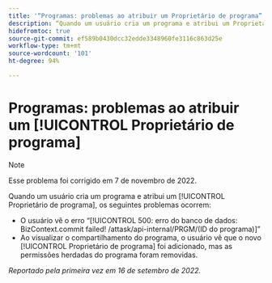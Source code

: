 ```yaml
---
title: '“Programas: problemas ao atribuir um Proprietário de programa”'
description: “Quando um usuário cria um programa e atribui um Proprietário do programa, ocorrem os problemas descritos neste artigo.”
hidefromtoc: true
source-git-commit: ef589b0430dcc32edde3348960fe3116c863d25e
workflow-type: tm+mt
source-wordcount: '101'
ht-degree: 94%

---
```



# Programas: problemas ao atribuir um [!UICONTROL Proprietário de programa]

>[!NOTE]
>
>Esse problema foi corrigido em 7 de novembro de 2022.

Quando um usuário cria um programa e atribui um [!UICONTROL Proprietário de programa], os seguintes problemas ocorrem:

* O usuário vê o erro “[!UICONTROL 500: erro do banco de dados: BizContext.commit failed! /attask/api-internal/PRGM/(ID do programa)]”
* Ao visualizar o compartilhamento do programa, o usuário vê que o novo [!UICONTROL Proprietário de programa] foi adicionado, mas as permissões herdadas do programa foram removidas.

_Reportado pela primeira vez em 16 de setembro de 2022._


